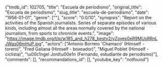 {"tmdb_id": 102705, "title": "Escuela de periodismo", "original_title": "Escuela de periodismo", "slug_title": "escuela-de-periodismo", "date": "1956-01-01", "genre": [""], "score": "0.0/10", "synopsis": "Report on the activities of the Spanish journalists. Series of separate episodes of various kinds, including almost all the areas normally covered by the national journalism, from sports to chronicle events.", "image": "https://image.tmdb.org/t/p/w185_and_h278_bestv2/yZoyex0eR9MUsRRnLJWas06mHuP.jpg", "actors": ["Antonio Borrero 'Chamaco' (Himself - torero)", "Fred Galiana (Himself - boxeador)", "Miguel Poblet (Himself - ciclista)", "\u00c1ngel Jord\u00e1n (Fernando, estudiante de periodismo)"], "comments": [], "recommandations_id": [], "youtube_key": "notfound"}